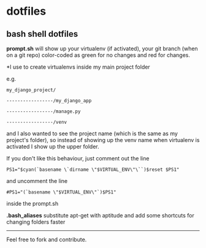 dotfiles
========

bash shell dotfiles
--------

**prompt.sh** will show up your virtualenv (if activated), your git branch (when on a git repo) color-coded as green for no changes and red for changes.

*I use to create virtualenvs inside my main project folder

e.g.

    my_django_project/

    -----------------/my_django_app

    -----------------/manage.py

    -----------------/venv

and I also wanted to see the project name (which is the same as my project's folder), so instead of showing up the venv name when virtualenv is activated I show up the upper folder.

If you don't like this behaviour, just comment out the line

    PS1="$cyan(`basename \`dirname \"$VIRTUAL_ENV\"\``)$reset $PS1"

and uncomment the line

    #PS1="(`basename \"$VIRTUAL_ENV\"`)$PS1"

inside the prompt.sh

**.bash_aliases** substitute apt-get with aptitude and add some shortcuts for changing folders faster

--------
Feel free to fork and contribute.
